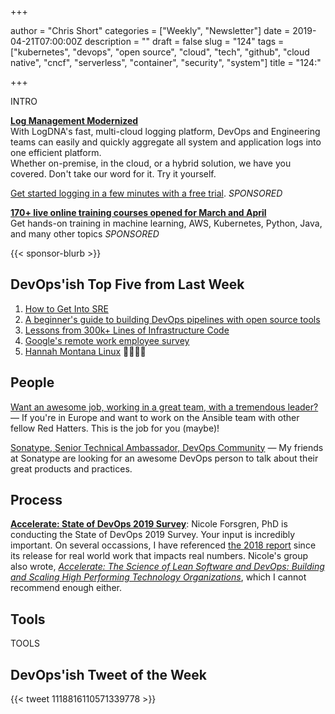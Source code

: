 +++

author = "Chris Short"
categories = ["Weekly", "Newsletter"]
date = 2019-04-21T07:00:00Z
description = ""
draft = false
slug = "124"
tags = ["kubernetes", "devops", "open source", "cloud", "tech", "github", "cloud native", "cncf", "serverless", "container", "security", "system"]
title = "124:"

+++

INTRO

[**Log Management Modernized**](https://logdna.com/sign-up/?utm_medium=Syndication&utm_campaign=DevOpsish&utm_source=DevOpsish)  
With LogDNA's fast, multi-cloud logging platform, DevOps and Engineering teams can easily and quickly aggregate all system and application logs into one efficient platform.  
Whether on-premise, in the cloud, or a hybrid solution, we have you covered. Don't take our word for it. Try it yourself.

[Get started logging in a few minutes with a free trial](https://logdna.com/sign-up/?utm_medium=Syndication&utm_campaign=DevOpsish&utm_source=DevOpsish). *SPONSORED*

[**170+ live online training courses opened for March and April**](https://www.oreilly.com/pub/cpc/213941)  
Get hands-on training in machine learning, AWS, Kubernetes, Python, Java, and many other topics *SPONSORED*

{{< sponsor-blurb >}}

## DevOps'ish Top Five from Last Week

1. [How to Get Into SRE](https://blog.alicegoldfuss.com/how-to-get-into-sre/)
1. [A beginner's guide to building DevOps pipelines with open source tools](https://opensource.com/article/19/4/devops-pipeline)
1. [Lessons from 300k+ Lines of Infrastructure Code](https://www.infoq.com/presentations/infrastructure-cookbook)
1. [Google's remote work employee survey](https://www.fastcompany.com/90329043/exclusive-google-asked-100000-employees-about-remote-work-this-is-what-they-learned)
1. [Hannah Montana Linux](http://hannahmontana.sourceforge.net/) 👀🤣🤣🤣

## People

[Want an awesome job, working in a great team, with a tremendous leader?](https://social.icims.com/viewjob/pt1553611085158445da) — If you're in Europe and want to work on the Ansible team with other fellow Red Hatters. This is the job for you (maybe)!

[Sonatype, Senior Technical Ambassador, DevOps Community](https://jobs.lever.co/sonatype/eb80a45e-dd73-4cc2-beae-58f2d4b937b2) — My friends at Sonatype are looking for an awesome DevOps person to talk about their great products and practices.

## Process

[**Accelerate: State of DevOps 2019 Survey**](https://google.qualtrics.com/jfe/form/SV_0v2VZMeA2Eha365?sp=5):  Nicole Forsgren, PhD is conducting the State of DevOps 2019 Survey. Your input is incredibly important. On several occassions, I have referenced [the 2018 report](https://cloudplatformonline.com/2018-state-of-devops.html) since its release for real world work that impacts real numbers. Nicole's group also wrote, [*Accelerate: The Science of Lean Software and DevOps: Building and Scaling High Performing Technology Organizations*](https://amzn.to/2Xnc5S2), which I cannot recommend enough either.

## Tools

TOOLS

## DevOps'ish Tweet of the Week

{{< tweet 1118816110571339778 >}}